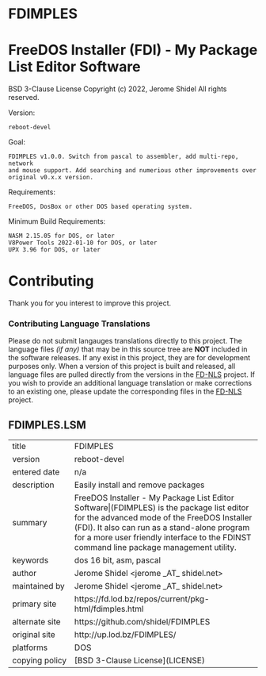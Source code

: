 # FDIMPLES

# FreeDOS Installer (FDI) - My Package List Editor Software

BSD 3-Clause License
Copyright (c) 2022, Jerome Shidel
All rights reserved.

Version:

	reboot-devel

Goal:

	FDIMPLES v1.0.0. Switch from pascal to assembler, add multi-repo, network
	and mouse support. Add searching and numerious other improvements over
	original v0.x.x version.

Requirements:

	FreeDOS, DosBox or other DOS based operating system.

Minimum Build Requirements:

	NASM 2.15.05 for DOS, or later
	V8Power Tools 2022-01-10 for DOS, or later
	UPX 3.96 for DOS, or later

# Contributing

Thank you for you interest to improve this project.

### Contributing Language Translations

Please do not submit langauges translations directly to this project. The 
language files *(if any)* that may be in this source tree are **NOT** included 
in the software releases. If any exist in this project, they are for development
purposes only. When a version of this project is built and released, all 
language files are pulled directly from the versions in the 
[FD-NLS](https://github.com/shidel/fd-nls) project. If you wish to provide an 
additional language translation or make corrections to an existing one, please 
update the corresponding files in the [FD-NLS](https://github.com/shidel/fd-nls) 
project.
## FDIMPLES.LSM

<table>
<tr><td>title</td><td>FDIMPLES</td></tr>
<tr><td>version</td><td>reboot-devel</td></tr>
<tr><td>entered&nbsp;date</td><td>n/a</td></tr>
<tr><td>description</td><td>Easily install and remove packages</td></tr>
<tr><td>summary</td><td>FreeDOS Installer - My Package List Editor Software|(FDIMPLES) is the package list editor for the advanced mode of the FreeDOS Installer (FDI). It also can run as a stand-alone program for a more user friendly interface to the FDINST command line package management utility.</td></tr>
<tr><td>keywords</td><td>dos 16 bit, asm, pascal</td></tr>
<tr><td>author</td><td>Jerome Shidel &lt;jerome _AT_ shidel.net&gt;</td></tr>
<tr><td>maintained&nbsp;by</td><td>Jerome Shidel &lt;jerome _AT_ shidel.net&gt;</td></tr>
<tr><td>primary&nbsp;site</td><td>https://fd.lod.bz/repos/current/pkg-html/fdimples.html</td></tr>
<tr><td>alternate&nbsp;site</td><td>https://github.com/shidel/FDIMPLES</td></tr>
<tr><td>original&nbsp;site</td><td>http://up.lod.bz/FDIMPLES/</td></tr>
<tr><td>platforms</td><td>DOS</td></tr>
<tr><td>copying&nbsp;policy</td><td>[BSD 3-Clause License](LICENSE)</td></tr>
</table>
